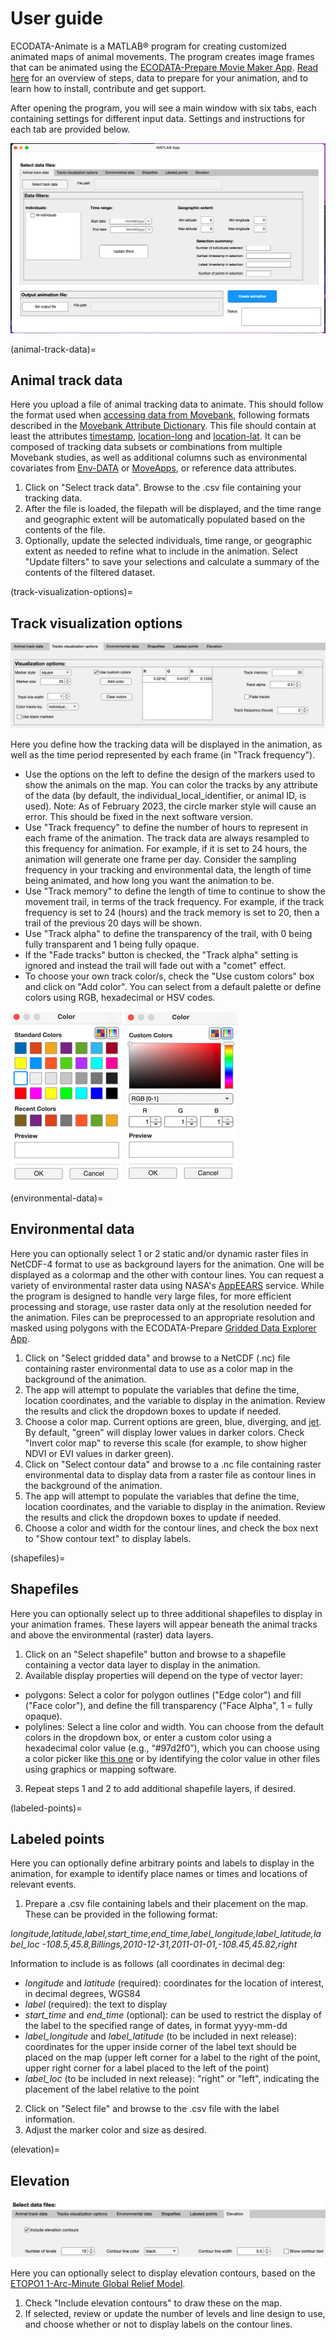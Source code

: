 # User guide

ECODATA-Animate is a MATLAB® program for creating customized animated maps of animal movements. The program creates image frames that can be animated using the [ECODATA-Prepare Movie Maker App](https://ecodata-apps.readthedocs.io/en/latest/user_guide/movie_maker.html). [Read here](index) for an overview of steps, data to prepare for your animation, and to learn how to install, contribute and get support.

After opening the program, you will see a main window with six tabs, each containing settings for different input data. Settings and instructions for each tab are provided below.

![app_gui](images/app_screenshot.png)

(animal-track-data)=
## Animal track data

Here you upload a file of animal tracking data to animate. This should follow the format used when [accessing data from Movebank](https://www.movebank.org/cms/movebank-content/access-data#download_data_in_movebank_format), following formats described in the [Movebank Attribute Dictionary](https://www.movebank.org/cms/movebank-content/movebank-attribute-dictionary). This file should contain at least the attributes [timestamp](http://vocab.nerc.ac.uk/collection/MVB/current/MVB000200/), [location-long](http://vocab.nerc.ac.uk/collection/MVB/current/MVB000146/) and [location-lat](http://vocab.nerc.ac.uk/collection/MVB/current/MVB000145/). It can be composed of tracking data subsets or combinations from multiple Movebank studies, as well as additional columns such as environmental covariates from [Env-DATA](https://www.movebank.org/cms/movebank-content/env-data) or [MoveApps](https://www.moveapps.org/), or reference data attributes.

1. Click on "Select track data". Browse to the .csv file containing your tracking data.
2. After the file is loaded, the filepath will be displayed, and the time range and geographic extent will be automatically populated based on the contents of the file.
3. Optionally, update the selected individuals, time range, or geographic extent as needed to refine what to include in the animation. Select "Update filters" to save your selections and calculate a summary of the contents of the filtered dataset.

(track-visualization-options)=
## Track visualization options

![track_visualization_options](images/ecodata-animate_track_vis_options.png)

Here you define how the tracking data will be displayed in the animation, as well as the time period represented by each frame (in "Track frequency").

- Use the options on the left to define the design of the markers used to show the animals on the map. You can color the tracks by any attribute of the data (by default, the individual_local_identifier, or animal ID, is used). Note: As of February 2023, the circle marker style will cause an error. This should be fixed in the next software version.
- Use "Track frequency" to define the number of hours to represent in each frame of the animation. The track data are always resampled to this frequency for animation. For example, if it is set to 24 hours, the animation will generate one frame per day. Consider the sampling frequency in your tracking and environmental data, the length of time being animated, and how long you want the animation to be.
- Use "Track memory" to define the length of time to continue to show the movement trail, in terms of the track frequency. For example, if the track frequency is set to 24 (hours) and the track memory is set to 20, then a trail of the previous 20 days will be shown.
- Use "Track alpha" to define the transparency of the trail, with 0 being fully transparent and 1 being fully opaque.
- If the "Fade tracks" button is checked, the "Track alpha" setting is ignored and instead the trail will fade out with a "comet" effect.
- To choose your own track color/s, check the "Use custom colors" box and click on "Add color". You can select from a default palette or define colors using RGB, hexadecimal or HSV codes.

![standard_color_picker](images/ecodata-animate_colorpicker_standard.png) ![custom_color_picker](images/ecodata-animate_colorpicker_custom.png)

(environmental-data)=
## Environmental data

Here you can optionally select 1 or 2 static and/or dynamic raster files in NetCDF-4 format to use as background layers for the animation. One will be displayed as a colormap and the other with contour lines. You can request a variety of environmental raster data using NASA's [AppEEARS](https://ecodata-apps.readthedocs.io/en/latest/user_guide/tracks_explorer.html#requesting-environmental-data-from-nasa) service. While the program is designed to handle very large files, for more efficient processing and storage, use raster data only at the resolution needed for the animation. Files can be preprocessed to an appropriate resolution and masked using polygons with the ECODATA-Prepare [Gridded Data Explorer App](https://ecodata-apps.readthedocs.io/en/latest/user_guide/gridded_data_explorer.html).

1. Click on "Select gridded data" and browse to a NetCDF (.nc) file containing raster environmental data to use as a color map in the background of the animation.
2. The app will attempt to populate the variables that define the time, location coordinates, and the variable to display in the animation. Review the results and click the dropdown boxes to update if needed.
3. Choose a color map. Current options are green, blue, diverging, and [jet](https://www.mathworks.com/help/matlab/ref/jet.html). By default, "green" will display lower values in darker colors. Check "Invert color map" to reverse this scale (for example, to show higher NDVI or EVI values in darker green).
4. Click on "Select contour data" and browse to a .nc file containing raster environmental data to display data from a raster file as contour lines in the background of the animation.
5. The app will attempt to populate the variables that define the time, location coordinates, and the variable to display in the animation. Review the results and click the dropdown boxes to update if needed.
6. Choose a color and width for the contour lines, and check the box next to "Show contour text" to display labels.

(shapefiles)=
## Shapefiles

Here you can optionally select up to three additional shapefiles to display in your animation frames. These layers will appear beneath the animal tracks and above the environmental (raster) data layers.

1. Click on an "Select shapefile" button and browse to a shapefile containing a vector data layer to display in the animation.
2. Available display properties will depend on the type of vector layer:
- polygons: Select a color for polygon outlines ("Edge color") and fill ("Face color"), and define the fill transparency ("Face Alpha", 1 = fully opaque).
- polylines: Select a line color and width.
You can choose from the default colors in the dropdown box, or enter a custom color using a hexadecimal color value (e.g., “#97d2f0”), which you can choose using a color picker like [this one](https://htmlcolorcodes.com/color-picker/) or by identifying the color value in other files using graphics or mapping software.
3. Repeat steps 1 and 2 to add additional shapefile layers, if desired.

(labeled-points)=
## Labeled points

Here you can optionally define arbitrary points and labels to display in the animation, for example to identify place names or times and locations of relevant events.

1. Prepare a .csv file containing labels and their placement on the map. These can be provided in the following format:

*longitude,latitude,label,start_time,end_time,label_longitude,label_latitude,label_loc
-108.5,45.8,Billings,2010-12-31,2011-01-01,-108.45,45.82,right*

Information to include is as follows (all coordinates in decimal deg:
- *longitude* and *latitude* (required): coordinates for the location of interest, in decimal degrees, WGS84
- *label* (required): the text to display
- *start_time* and *end_time* (optional): can be used to restrict the display of the label to the specified range of dates, in format yyyy-mm-dd
- *label_longitude* and *label_latitude* (to be included in next release): coordinates for the upper inside corner of the label text should be placed on the map (upper left corner for a label to the right of the point, upper right corner for a label placed to the left of the point)
- *label_loc* (to be included in next release): "right" or "left", indicating the placement of the label relative to the point

2. Click on "Select file" and browse to the .csv file with the label information.
3. Adjust the marker color and size as desired.

(elevation)=
## Elevation

![animate_elevation](images/ecodata-animate_elevation.png)

Here you can optionally select to display elevation contours, based on the [ETOPO1 1-Arc-Minute Global Relief Model](https://doi.org/10.7289/V5C8276M).

1. Check "Include elevation contours" to draw these on the map.
2. If selected, review or update the number of levels and line design to use, and choose whether or not to display labels on the contour lines.
